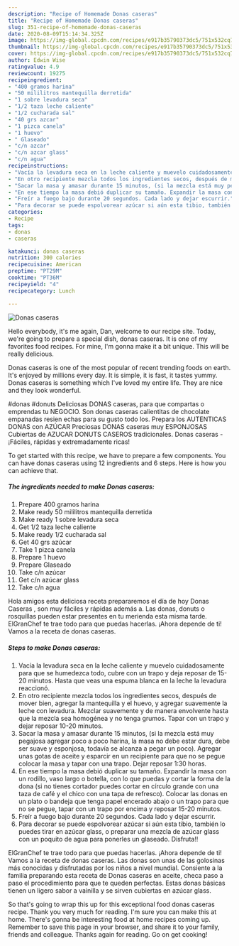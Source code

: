 ```yaml
---
description: "Recipe of Homemade Donas caseras"
title: "Recipe of Homemade Donas caseras"
slug: 351-recipe-of-homemade-donas-caseras
date: 2020-08-09T15:14:34.325Z
image: https://img-global.cpcdn.com/recipes/e917b35790373dc5/751x532cq70/donas-caseras-foto-principal.jpg
thumbnail: https://img-global.cpcdn.com/recipes/e917b35790373dc5/751x532cq70/donas-caseras-foto-principal.jpg
cover: https://img-global.cpcdn.com/recipes/e917b35790373dc5/751x532cq70/donas-caseras-foto-principal.jpg
author: Edwin Wise
ratingvalue: 4.9
reviewcount: 19275
recipeingredient:
- "400 gramos harina"
- "50 mililitros mantequilla derretida"
- "1 sobre levadura seca"
- "1/2 taza leche caliente"
- "1/2 cucharada sal"
- "40 grs azcar"
- "1 pizca canela"
- "1 huevo"
- " Glaseado"
- "c/n azcar"
- "c/n azcar glass"
- "c/n agua"
recipeinstructions:
- "Vacía la levadura seca en la leche caliente y muevelo cuidadosamente para que se humedezca todo, cubre con un trapo y deja reposar de 15-20 minutos. Hasta que veas una espuma blanca en la leche la levadura reaccionó."
- "En otro recipiente mezcla todos los ingredientes secos, después de mover bien, agregar la mantequilla y el huevo, y agregar suavemente la leche con levadura. Mezclar suavemente y de manera envolvente hasta que la mezcla sea homogénea y no tenga grumos. Tapar con un trapo y dejar reposar 10-20 minutos."
- "Sacar la masa y amasar durante 15 minutos, (si la mezcla está muy pegajosa agregar poco a poco harina, la masa no debe estar dura, debe ser suave y esponjosa, todavía se alcanza a pegar un poco). Agregar unas gotas de aceite y esparcir en un recipiente para que no se pegue colocar la masa y tapar con una trapo. Dejar reposar 1:30 horas."
- "En ese tiempo la masa debió duplicar su tamaño. Expandir la masa con un rodillo, vaso largo o botella, con lo que puedas y cortar la forma de la dona (si no tienes cortador puedes cortar en círculo grande con una taza de café y el chico con una tapa de refresco). Colocar las donas en un plato o bandeja que tenga papel encerado abajo o un trapo para que no se pegue, tapar con un trapo por encima y reposar 15-20 minutos."
- "Freír a fuego bajo durante 20 segundos. Cada lado y dejar escurrir."
- "Para decorar se puede espolvorear azúcar si aún esta tibio, también lo puedes tirar en azúcar glass, o preparar una mezcla de azúcar glass con un poquito de agua para ponerles un glaseado. Disfruta!!"
categories:
- Recipe
tags:
- donas
- caseras

katakunci: donas caseras 
nutrition: 300 calories
recipecuisine: American
preptime: "PT29M"
cooktime: "PT36M"
recipeyield: "4"
recipecategory: Lunch

---
```



![Donas caseras](https://img-global.cpcdn.com/recipes/e917b35790373dc5/751x532cq70/donas-caseras-foto-principal.jpg)

Hello everybody, it's me again, Dan, welcome to our recipe site. Today, we're going to prepare a special dish, donas caseras. It is one of my favorites food recipes. For mine, I'm gonna make it a bit unique. This will be really delicious.

Donas caseras is one of the most popular of recent trending foods on earth. It's enjoyed by millions every day. It is simple, it is fast, it tastes yummy. Donas caseras is something which I've loved my entire life. They are nice and they look wonderful.

#donas #donuts Deliciosas DONAS caseras, para que compartas o emprendas tu NEGOCIO. Son donas caseras calientitas de chocolate empanadas resien echas para su gusto todo los. Prepara los AUTENTICAS DONAS con AZÚCAR Preciosas DONAS caseras muy ESPONJOSAS Cubiertas de AZUCAR DONUTS CASEROS tradicionales. Donas caseras - ¡Fáciles, rápidas y extremadamente ricas!


To get started with this recipe, we have to prepare a few components. You can have donas caseras using 12 ingredients and 6 steps. Here is how you can achieve that.

<!--inarticleads1-->

##### The ingredients needed to make Donas caseras:

1. Prepare 400 gramos harina
1. Make ready 50 mililitros mantequilla derretida
1. Make ready 1 sobre levadura seca
1. Get 1/2 taza leche caliente
1. Make ready 1/2 cucharada sal
1. Get 40 grs azúcar
1. Take 1 pizca canela
1. Prepare 1 huevo
1. Prepare  Glaseado
1. Take c/n azúcar
1. Get c/n azúcar glass
1. Take c/n agua


Hola amigos esta deliciosa receta prepararemos el día de hoy Donas Caseras , son muy fáciles y rápidas además a. Las donas, donuts o rosquillas pueden estar presentes en tu merienda esta misma tarde. ElGranChef te trae todo para que puedas hacerlas. ¡Ahora depende de ti! Vamos a la receta de donas caseras. 

<!--inarticleads2-->

##### Steps to make Donas caseras:

1. Vacía la levadura seca en la leche caliente y muevelo cuidadosamente para que se humedezca todo, cubre con un trapo y deja reposar de 15-20 minutos. Hasta que veas una espuma blanca en la leche la levadura reaccionó.
1. En otro recipiente mezcla todos los ingredientes secos, después de mover bien, agregar la mantequilla y el huevo, y agregar suavemente la leche con levadura. Mezclar suavemente y de manera envolvente hasta que la mezcla sea homogénea y no tenga grumos. Tapar con un trapo y dejar reposar 10-20 minutos.
1. Sacar la masa y amasar durante 15 minutos, (si la mezcla está muy pegajosa agregar poco a poco harina, la masa no debe estar dura, debe ser suave y esponjosa, todavía se alcanza a pegar un poco). Agregar unas gotas de aceite y esparcir en un recipiente para que no se pegue colocar la masa y tapar con una trapo. Dejar reposar 1:30 horas.
1. En ese tiempo la masa debió duplicar su tamaño. Expandir la masa con un rodillo, vaso largo o botella, con lo que puedas y cortar la forma de la dona (si no tienes cortador puedes cortar en círculo grande con una taza de café y el chico con una tapa de refresco). Colocar las donas en un plato o bandeja que tenga papel encerado abajo o un trapo para que no se pegue, tapar con un trapo por encima y reposar 15-20 minutos.
1. Freír a fuego bajo durante 20 segundos. Cada lado y dejar escurrir.
1. Para decorar se puede espolvorear azúcar si aún esta tibio, también lo puedes tirar en azúcar glass, o preparar una mezcla de azúcar glass con un poquito de agua para ponerles un glaseado. Disfruta!!


ElGranChef te trae todo para que puedas hacerlas. ¡Ahora depende de ti! Vamos a la receta de donas caseras. Las donas son unas de las golosinas más conocidas y disfrutadas por los niños a nivel mundial. Consiente a la familia preparando esta receta de Donas caseras en aceite, checa paso a paso el procedimiento para que te queden perfectas. Estas donas básicas tienen un ligero sabor a vainilla y se sirven cubiertas en azúcar glass. 

So that's going to wrap this up for this exceptional food donas caseras recipe. Thank you very much for reading. I'm sure you can make this at home. There's gonna be interesting food at home recipes coming up. Remember to save this page in your browser, and share it to your family, friends and colleague. Thanks again for reading. Go on get cooking!
